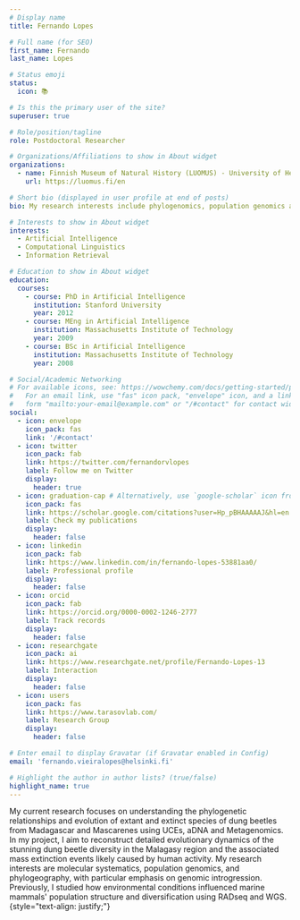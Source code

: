 ```yaml
---
# Display name
title: Fernando Lopes

# Full name (for SEO)
first_name: Fernando
last_name: Lopes

# Status emoji
status:
  icon: 📚

# Is this the primary user of the site?
superuser: true

# Role/position/tagline
role: Postdoctoral Researcher

# Organizations/Affiliations to show in About widget
organizations:
  - name: Finnish Museum of Natural History (LUOMUS) - University of Helsinki
    url: https://luomus.fi/en

# Short bio (displayed in user profile at end of posts)
bio: My research interests include phylogenomics, population genomics and introgression.

# Interests to show in About widget
interests:
  - Artificial Intelligence
  - Computational Linguistics
  - Information Retrieval

# Education to show in About widget
education:
  courses:
    - course: PhD in Artificial Intelligence
      institution: Stanford University
      year: 2012
    - course: MEng in Artificial Intelligence
      institution: Massachusetts Institute of Technology
      year: 2009
    - course: BSc in Artificial Intelligence
      institution: Massachusetts Institute of Technology
      year: 2008

# Social/Academic Networking
# For available icons, see: https://wowchemy.com/docs/getting-started/page-builder/#icons
#   For an email link, use "fas" icon pack, "envelope" icon, and a link in the
#   form "mailto:your-email@example.com" or "/#contact" for contact widget.
social:
  - icon: envelope
    icon_pack: fas
    link: '/#contact'
  - icon: twitter
    icon_pack: fab
    link: https://twitter.com/fernandorvlopes
    label: Follow me on Twitter
    display:
      header: true
  - icon: graduation-cap # Alternatively, use `google-scholar` icon from `ai` icon pack
    icon_pack: fas
    link: https://scholar.google.com/citations?user=Hp_pBHAAAAAJ&hl=en
    label: Check my publications
    display:
      header: false
  - icon: linkedin
    icon_pack: fab
    link: https://www.linkedin.com/in/fernando-lopes-53881aa0/
    label: Professional profile
    display:
      header: false
  - icon: orcid
    icon_pack: fab
    link: https://orcid.org/0000-0002-1246-2777
    label: Track records
    display:
      header: false
  - icon: researchgate
    icon_pack: ai
    link: https://www.researchgate.net/profile/Fernando-Lopes-13
    label: Interaction
    display:
      header: false
  - icon: users
    icon_pack: fas
    link: https://www.tarasovlab.com/
    label: Research Group
    display:
      header: false

# Enter email to display Gravatar (if Gravatar enabled in Config)
email: 'fernando.vieiralopes@helsinki.fi'

# Highlight the author in author lists? (true/false)
highlight_name: true
---
```


My current research focuses on understanding the phylogenetic relationships and evolution of extant and extinct species of dung beetles from Madagascar and Mascarenes using UCEs, aDNA and Metagenomics. In my project, I aim to reconstruct detailed evolutionary dynamics of the stunning dung beetle diversity in the Malagasy region and the associated mass extinction events likely caused by human activity. My research interests are molecular systematics, population genomics, and phylogeography, with particular emphasis on genomic introgression. Previously, I studied how environmental conditions influenced marine mammals' population structure and diversification using RADseq and WGS.
{style="text-align: justify;"}
